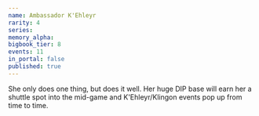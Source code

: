 ```yaml
---
name: Ambassador K'Ehleyr
rarity: 4
series:
memory_alpha:
bigbook_tier: 8
events: 11
in_portal: false
published: true
---
```


She only does one thing, but does it well. Her huge DIP base will earn her a shuttle spot into the mid-game and K'Ehleyr/Klingon events pop up from time to time.

